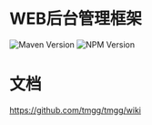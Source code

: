 # WEB后台管理框架

![Maven Version](https://img.shields.io/maven-central/v/io.github.tmgg/tmgg-system-parent)  ![NPM Version](https://img.shields.io/npm/v/%40tmgg%2Ftmgg-system)


# 文档
https://github.com/tmgg/tmgg/wiki

